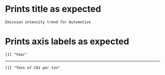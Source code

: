 # Prints title as expected

    Emission intensity trend for Automotive

# Prints axis labels as expected

    [1] "Year"

---

    [1] "Tons of CO2 per ton"

